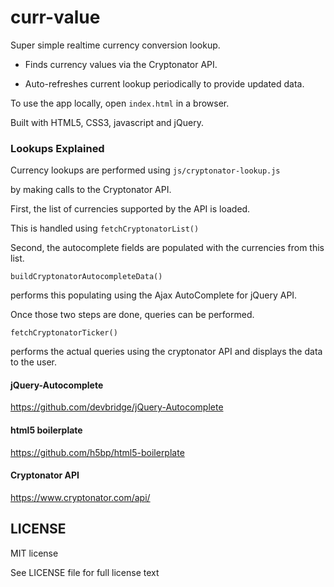 # curr-value

Super simple realtime currency conversion lookup.

- Finds currency values via the Cryptonator API.

- Auto-refreshes current lookup periodically
to provide updated data.

To use the app locally, open `index.html` in a browser.

Built with HTML5, CSS3, javascript and jQuery.

### Lookups Explained

Currency lookups are performed using
`js/cryptonator-lookup.js`

by making calls to the Cryptonator API.

First, the list of currencies
supported by the API is loaded.

This is handled using
`fetchCryptonatorList()`

Second, the autocomplete fields are populated
with the currencies from this list.

`buildCryptonatorAutocompleteData()`

performs this populating using
the Ajax AutoComplete for jQuery API.

Once those two steps are done,
queries can be performed.

`fetchCryptonatorTicker()`

performs the actual queries
using the cryptonator API and displays
the data to the user.


#### jQuery-Autocomplete

https://github.com/devbridge/jQuery-Autocomplete

#### html5 boilerplate

https://github.com/h5bp/html5-boilerplate

#### Cryptonator API

https://www.cryptonator.com/api/

## LICENSE

MIT license

See LICENSE file for full license text